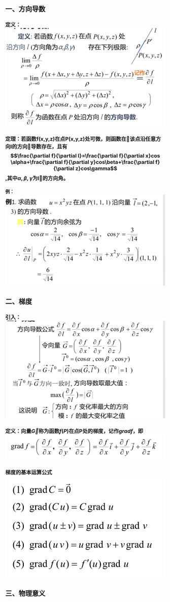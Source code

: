 ## 一、方向导数
### 定义：![](assets/markdown-img-paste-20180413164817555.png)
### 定理：若函数f(x,y,z)在点P(x,y,z)处可微，则函数在该点沿任意方向l的方向导数存在，且有$$\frac{\partial f}{\partial l}=\frac{\partial f}{\partial x}cos \alpha+\frac{\partial f}{\partial y}cos\beta+\frac{\partial f}{\partial z}cos\gamma$$,其中$\alpha,\beta,\gamma$为l的方向角。
#### 例：![](assets/markdown-img-paste-20180413170245683.png)



## 二、梯度
### 引入：![](assets/markdown-img-paste-20180413170744421.png)

### 定义：向量$\vec G$称为函数$f(P)$在点P处的梯度，记作$grad f$，即![](assets/markdown-img-paste-20180413171317111.png)
### 梯度的基本运算公式![](assets/markdown-img-paste-20180413171344570.png)


## 三、物理意义
